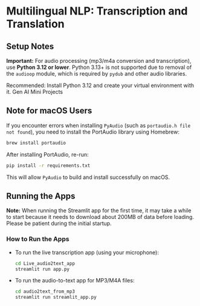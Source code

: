 # Multilingual NLP: Transcription and Translation

## Setup Notes

**Important:** For audio processing (mp3/m4a conversion and transcription), use **Python 3.12 or lower**. Python 3.13+ is not supported due to removal of the `audioop` module, which is required by `pydub` and other audio libraries.

Recommended: Install Python 3.12 and create your virtual environment with it.
Gen AI Mini Projects


## Note for macOS Users

If you encounter errors when installing `PyAudio` (such as `portaudio.h file not found`), you need to install the PortAudio library using Homebrew:

```sh
brew install portaudio
```

After installing PortAudio, re-run:

```sh
pip install -r requirements.txt
```

This will allow `PyAudio` to build and install successfully on macOS.


## Running the Apps

**Note:** When running the Streamlit app for the first time, it may take a while to start because it needs to download about 200MB of data before loading. Please be patient during the initial startup.

### How to Run the Apps

- To run the live transcription app (using your microphone):

  ```sh
  cd Live_audio2text_app
  streamlit run app.py
  ```

- To run the audio-to-text app for MP3/M4A files:

  ```sh
  cd audio2text_from_mp3
  streamlit run streamlit_app.py
  ```
